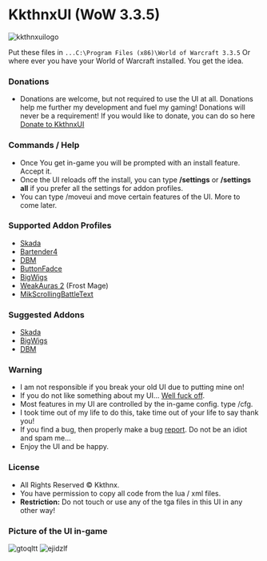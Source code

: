 # KkthnxUI (WoW 3.3.5)   

![kkthnxuilogo](https://cloud.githubusercontent.com/assets/1692977/10210804/9b585afe-67b9-11e5-92d8-bd8012cf1c40.png)

Put these files  in `...C:\Program Files (x86)\World of Warcraft 3.3.5` Or where ever you have your World of Warcraft installed. You get the idea.   

### Donations   
* Donations are welcome, but not required to use the UI at all. Donations help me further my development and fuel my gaming! Donations will never be a requirement! If you would like to donate, you can do so here [Donate to KkthnxUI](https://www.paypal.com/cgi-bin/webscr?cmd=_donations&business=XC5463FDLTKSE&lc=US&item_name=KkthnxUI&item_number=55846984&currency_code=USD&bn=PP%2dDonationsBF%3abtn_donateCC_LG%2egif%3aNonHosted)   

### Commands / Help   
* Once You get in-game you will be prompted with an install feature. Accept it.      
* Once the UI reloads off the install, you can type **/settings** or **/settings all** if you prefer all the settings for addon profiles.   
* You can type /moveui and move certain features of the UI. More to come later.   

### Supported Addon Profiles   
* [Skada](http://www.curse.com/addons/wow/skada)   
* [Bartender4](http://www.curse.com/addons/wow/Bartender4)   
* [DBM](http://www.curse.com/addons/wow/deadly-boss-mods)
* [ButtonFadce](http://www.curse.com/addons/wow/Masque)   
* [BigWigs](http://www.curse.com/addons/wow/big-wigs)   
* [WeakAuras 2](http://www.curse.com/addons/wow/weakauras-2) (Frost Mage)   
* [MikScrollingBattleText](http://www.curse.com/addons/wow/mik-scrolling-battle-text)   

### Suggested Addons   
* [Skada](http://www.curse.com/addons/wow/skada)   
* [BigWigs](http://www.curse.com/addons/wow/big-wigs)   
* [DBM](http://www.curse.com/addons/wow/deadly-boss-mods)   

### Warning   
* I am not responsible if you break your old UI due to putting mine on!   
* If you do not like something about my UI... [Well fuck off](https://gnomeparty.com/flash/?file=MidgetWalk.swf).   
* Most features in my UI are controlled by the in-game config. type /cfg.   
* I took time out of my life to do this, take time out of your life to say thank you!   
* If you find a bug, then properly make a bug [report](https://github.com/Kkthnx/KkthnxUI-3.3.5/issues/new). Do not be an idiot and spam me...   
* Enjoy the UI and be happy.     

### License 
* All Rights Reserved © Kkthnx.
* You have permission to copy all code from the lua / xml files.   
* **Restriction:** Do not touch or use any of the tga files in this UI in any other way!   

### Picture of the UI in-game   
![gtoqltt](https://cloud.githubusercontent.com/assets/1692977/10706440/e7cc5036-79b4-11e5-9a5b-2abfb7c39586.jpg)
![ejidzlf](https://cloud.githubusercontent.com/assets/1692977/10706441/e7cd68c2-79b4-11e5-99c5-b048d57ac3b6.jpg)
